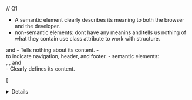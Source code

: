// Q1

- A semantic element clearly describes its meaning to both the browser and the developer.
- non-semantic elements:
dont have any meanins and tells us nothing of what they contain
use class attribute to work with structure.
 <div> and <span> - Tells nothing about its content.
- <div id="nav"> <div class="header"> <div id="footer"> to indicate navigation, header, and footer.
- semantic elements: <form>, <table>, and <article> - Clearly defines its content.

[<article>

<aside>
<details>
<figcaption>
<figure>
<footer>
<header>
<main>
<mark>
<nav>
<section>
<summary>
<time>]
//
// Q2

- image alt text -the content of images, provide more info to rank higher in 'SERPs'[Search Engine Results Page] - page that appears after a user enters a search query in the search engine. ,
  original purpose was to add context for those who use screen readers (tech that helps ppl who have difficulties seeing have access to digital content (websites, application) via audio or touch) , for those who cannot access image shared on website. (low connection, broken link, low vision)
  read allowed or display alt text in place of image.
  (lieu - in place of)
  to implement alt image place alt attribute into img tag = <img src="image" alt="">,
  if no alt attribute , screen readers will read file name, the TITLE attribute if there is one, or it will skip over the img,
  add concise, clear alt text to all non-decorative img tags,

- well-structured html
  use semantic html tags to segment diff regions on the page,
  heading/subheading tags <h1>,<h2>,<h3>
  pragraphs <p>, number listed <ol>, non-numbered <ul>, nested listed items <li> ... etc ,
  DO NOT USE <div>, <span>,

- lang attribute
  more writing accessible HTML,
  place this on inside of opening html tag ex. <html lang='en'>,
  helps identify the prime language of a page (browser, search engines, translation software, and screen readers)
  to indicate language change u can add lang attribute in another tag <p>, <span>,
  lang attribute tells text to speech how to pronounce foreign words on the page.

- hyperlinks
  descriptive hyperlinks sharing information from a different web page,
  write link text that adequately describes where it leads and is unique from other link text.

- aria roles
  [Accessible Rich Internet Applications suite of web standards],
  set the standards that make user interface controls(elements that determine how data, text, images, and other info appear on user forms for both display and input) more accessible for ppl using assistive technologies.

//
// Q3
inline CSS used to apply a unique style for a single element.
how to use : add style attribute to the element of choice. the style attribute contains any css property.
? why might it be useful to write inline style.
? another argument on why you should use CSS in a separate file
//
not best practice to use inline in html because the style cannot be used anywhere else in the code, it will need to be repeated each time.
any internal styling in css would be override by any text set with inline styling.

advantage - inline sets precedence over all other styles.
quick and easy to use and helps with previewing work
dont need to create another file.
in js use style attribute

disadvantages - makes html structure look unorganized.
difficult to keep track off and cannot be resued.
this will affect the file size of your code which can increase the time it takes to run.
cannot be used to style elements or classes.

why use css - its reusable across multiple web pages.
helps to improve loading time, it can quickly retrieve css file rather then downloading the whole html file which will take longer.
while retriving the css file will be faster depending on internet connection the files may not be able to load.
can help with more complex designs bc its all done in one place.
best for large, multi page websites.

-
